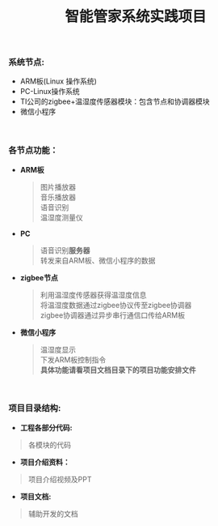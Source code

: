 <h1 align="center">智能管家系统实践项目</h1>

<br>

<h3>系统节点:</h3>

  * ARM板(Linux 操作系统)  
  * PC-Linux操作系统  
  * TI公司的zigbee+温湿度传感器模块：包含节点和协调器模块  
  * 微信小程序  

<br>

<h3>各节点功能：</h3>

* **ARM板**  
  >图片播放器  
  >音乐播放器  
  >语音识别   
  >温湿度测量仪  

* **PC**
  >语音识别**服务器**  
  >转发来自ARM板、微信小程序的数据  
  
* **zigbee节点**
  >利用温湿度传感器获得温湿度信息  
  >将温湿度数据通过zigbee协议传至zigbee协调器  
  >zigbee协调器通过异步串行通信口传给ARM板  
  
* **微信小程序**
  >温湿度显示  
  >下发ARM板控制指令  
  > **具体功能请看项目文档目录下的项目功能安排文件**

<br>

<h3>项目目录结构:</h3>

* **工程各部分代码:**  
>各模块的代码

* **项目介绍资料：**
>项目介绍视频及PPT

* **项目文档:**
>辅助开发的文档
